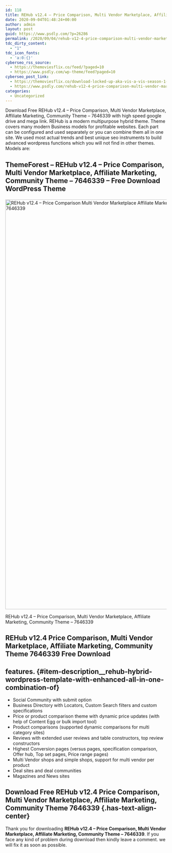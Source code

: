 ```yaml
---
id: 118
title: REHub v12.4 – Price Comparison, Multi Vendor Marketplace, Affiliate Marketing, Community Theme – 7646339
date: 2020-09-04T01:48:24+00:00
author: admin
layout: post
guid: https://www.psdly.com/?p=26286
permalink: /2020/09/04/rehub-v12-4-price-comparison-multi-vendor-marketplace-affiliate-marketing-community-theme-7646339/
tdc_dirty_content:
  - "1"
tdc_icon_fonts:
  - 'a:0:{}'
cyberseo_rss_source:
  - https://themoviesflix.co/feed/?paged=10
  - https://www.psdly.com/wp-theme/feed?paged=10
cyberseo_post_link:
  - https://themoviesflix.co/download-locked-up-aka-vis-a-vis-season-1-4-english-720p/
  - https://www.psdly.com/rehub-v12-4-price-comparison-multi-vendor-marketplace-affiliate-marketing-community-theme-7646339
categories:
  - Uncategorized
---
```

Download Free REHub v12.4 – Price Comparison, Multi Vendor Marketplace, Affiliate Marketing, Community Theme – 7646339 with high speed google drive and mega link. REHub is a modern multipurpose hybrid theme. Theme covers many modern Business models for profitable websites. Each part can be configured and used separately or you can combine them all in one site. We used most actual trends and best unique seo instruments to build advanced wordpress functions which you will not find in other themes. Models are:

## **ThemeForest – REHub v12.4 – Price Comparison, Multi Vendor Marketplace, Affiliate Marketing, Community Theme – 7646339 – Free Download WordPress Theme**<figure class="wp-block-image size-large is-resized">

<img loading="lazy" src="https://i0.wp.com/www.psdly.com/wp-content/uploads/2020/09/REHub-v12.4-–-Price-Comparison-Multi-Vendor-Marketplace-Affiliate-Marketing-Community-Theme-–-7646339.jpg?resize=697%2C1279&ssl=1" alt="REHub v12.4 – Price Comparison Multi Vendor Marketplace Affiliate Marketing Community Theme – 7646339" class="wp-image-26287" width="697" height="1279" srcset="https://i0.wp.com/www.psdly.com/wp-content/uploads/2020/09/REHub-v12.4-–-Price-Comparison-Multi-Vendor-Marketplace-Affiliate-Marketing-Community-Theme-–-7646339.jpg?resize=558%2C1024&ssl=1 558w, https://i0.wp.com/www.psdly.com/wp-content/uploads/2020/09/REHub-v12.4-–-Price-Comparison-Multi-Vendor-Marketplace-Affiliate-Marketing-Community-Theme-–-7646339.jpg?resize=163%2C300&ssl=1 163w, https://i0.wp.com/www.psdly.com/wp-content/uploads/2020/09/REHub-v12.4-–-Price-Comparison-Multi-Vendor-Marketplace-Affiliate-Marketing-Community-Theme-–-7646339.jpg?resize=768%2C1410&ssl=1 768w, https://i0.wp.com/www.psdly.com/wp-content/uploads/2020/09/REHub-v12.4-–-Price-Comparison-Multi-Vendor-Marketplace-Affiliate-Marketing-Community-Theme-–-7646339.jpg?resize=837%2C1536&ssl=1 837w, https://i0.wp.com/www.psdly.com/wp-content/uploads/2020/09/REHub-v12.4-–-Price-Comparison-Multi-Vendor-Marketplace-Affiliate-Marketing-Community-Theme-–-7646339.jpg?resize=1116%2C2048&ssl=1 1116w, https://i0.wp.com/www.psdly.com/wp-content/uploads/2020/09/REHub-v12.4-–-Price-Comparison-Multi-Vendor-Marketplace-Affiliate-Marketing-Community-Theme-–-7646339.jpg?resize=750%2C1377&ssl=1 750w, https://i0.wp.com/www.psdly.com/wp-content/uploads/2020/09/REHub-v12.4-–-Price-Comparison-Multi-Vendor-Marketplace-Affiliate-Marketing-Community-Theme-–-7646339.jpg?resize=1140%2C2093&ssl=1 1140w, https://i0.wp.com/www.psdly.com/wp-content/uploads/2020/09/REHub-v12.4-–-Price-Comparison-Multi-Vendor-Marketplace-Affiliate-Marketing-Community-Theme-–-7646339.jpg?w=1200&ssl=1 1200w" sizes="(max-width: 697px) 100vw, 697px" title="REHub v12.4 – Price Comparison, Multi Vendor Marketplace, Affiliate Marketing, Community Theme – 7646339 2" data-recalc-dims="1" /> <figcaption>REHub v12.4 – Price Comparison, Multi Vendor Marketplace, Affiliate Marketing, Community Theme – 7646339</figcaption></figure> 

## REHub v12.4 Price Comparison, Multi Vendor Marketplace, Affiliate Marketing, Community Theme 7646339 Free Download

## features. {#item-description__rehub-hybrid-wordpress-template-with-enhanced-all-in-one-combination-of}

  * Social Community with submit option
  * Business Directory with Locators, Custom Search filters and custom specifications
  * Price or product comparison theme with dynamic price updates (with help of Content Egg or bulk import tool)
  * Product comparisons (supported dynamic comparisons for multi category sites)
  * Reviews with extended user reviews and table constructors, top review constructors
  * Highest Conversion pages (versus pages, specification comparison, Offer hub, Top set pages, Price range pages)
  * Multi Vendor shops and simple shops, support for multi vendor per product
  * Deal sites and deal communities
  * Magazines and News sites

## **Download Free REHub v12.4 Price Comparison, Multi Vendor Marketplace, Affiliate Marketing, Community Theme 7646339** {.has-text-align-center}

Thank you for downloading&nbsp;**REHub v12.4 – Price Comparison, Multi Vendor Marketplace, Affiliate Marketing, Community Theme – 7646339**. If you face any kind of problem during download then kindly leave a comment. we will fix it as soon as possible.